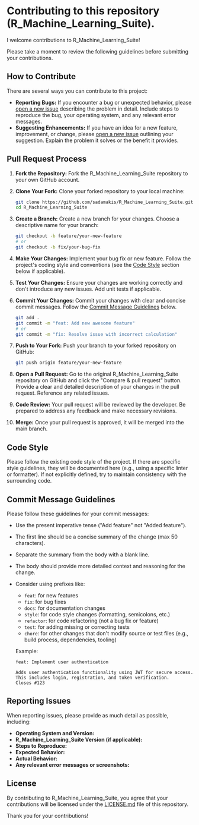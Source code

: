 # Contributing to this repository (R_Machine_Learning_Suite). 

I welcome contributions to R_Machine_Learning_Suite! 

Please take a moment to review the following guidelines before submitting your contributions.

## How to Contribute

There are several ways you can contribute to this project:

* **Reporting Bugs:** If you encounter a bug or unexpected behavior, please [open a new issue](https://github.com/sadamakis/R_Machine_Learning_Suite/issues/new?assignees=&labels=bug&template=bug_report.md&title=Bug%20report%3A%20) describing the problem in detail. Include steps to reproduce the bug, your operating system, and any relevant error messages.
* **Suggesting Enhancements:** If you have an idea for a new feature, improvement, or change, please [open a new issue](https://github.com/sadamakis/R_Machine_Learning_Suite/issues/new?assignees=&labels=enhancement&template=feature_request.md&title=Feature%20request%3A%20) outlining your suggestion. Explain the problem it solves or the benefit it provides.

## Pull Request Process

1.  **Fork the Repository:** Fork the R_Machine_Learning_Suite repository to your own GitHub account.

2.  **Clone Your Fork:** Clone your forked repository to your local machine:
    ```bash
    git clone https://github.com/sadamakis/R_Machine_Learning_Suite.git
    cd R_Machine_Learning_Suite
    ```

3.  **Create a Branch:** Create a new branch for your changes. Choose a descriptive name for your branch:
    ```bash
    git checkout -b feature/your-new-feature
    # or
    git checkout -b fix/your-bug-fix
    ```

4.  **Make Your Changes:** Implement your bug fix or new feature. Follow the project's coding style and conventions (see the [Code Style](#code-style) section below if applicable).

5.  **Test Your Changes:** Ensure your changes are working correctly and don't introduce any new issues. Add unit tests if applicable.

6.  **Commit Your Changes:** Commit your changes with clear and concise commit messages. Follow the [Commit Message Guidelines](#commit-message-guidelines) below.
    ```bash
    git add .
    git commit -m "feat: Add new awesome feature"
    # or
    git commit -m "fix: Resolve issue with incorrect calculation"
    ```

7.  **Push to Your Fork:** Push your branch to your forked repository on GitHub:
    ```bash
    git push origin feature/your-new-feature
    ```

8.  **Open a Pull Request:** Go to the original R_Machine_Learning_Suite repository on GitHub and click the "Compare & pull request" button. Provide a clear and detailed description of your changes in the pull request. Reference any related issues.

9.  **Code Review:** Your pull request will be reviewed by the developer. Be prepared to address any feedback and make necessary revisions.

10. **Merge:** Once your pull request is approved, it will be merged into the main branch.

## Code Style

Please follow the existing code style of the project. If there are specific style guidelines, they will be documented here (e.g., using a specific linter or formatter). If not explicitly defined, try to maintain consistency with the surrounding code.

## Commit Message Guidelines

Please follow these guidelines for your commit messages:

* Use the present imperative tense ("Add feature" not "Added feature").
* The first line should be a concise summary of the change (max 50 characters).
* Separate the summary from the body with a blank line.
* The body should provide more detailed context and reasoning for the change.
* Consider using prefixes like:
    * `feat`: for new features
    * `fix`: for bug fixes
    * `docs`: for documentation changes
    * `style`: for code style changes (formatting, semicolons, etc.)
    * `refactor`: for code refactoring (not a bug fix or feature)
    * `test`: for adding missing or correcting tests
    * `chore`: for other changes that don't modify source or test files (e.g., build process, dependencies, tooling)

    Example:
    ```
    feat: Implement user authentication

    Adds user authentication functionality using JWT for secure access.
    This includes login, registration, and token verification.
    Closes #123
    ```

## Reporting Issues

When reporting issues, please provide as much detail as possible, including:

* **Operating System and Version:**
* **R_Machine_Learning_Suite Version (if applicable):**
* **Steps to Reproduce:**
* **Expected Behavior:**
* **Actual Behavior:**
* **Any relevant error messages or screenshots:**

## License

By contributing to R_Machine_Learning_Suite, you agree that your contributions will be licensed under the [LICENSE.md](LICENSE.md) file of this repository.

Thank you for your contributions!